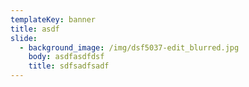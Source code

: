 ```yaml
---
templateKey: banner
title: asdf
slide:
  - background_image: /img/dsf5037-edit_blurred.jpg
    body: asdfasdfdsf
    title: sdfsadfsadf
---
```


